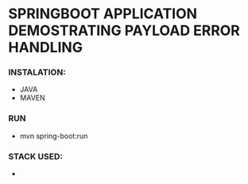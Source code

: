 # SPRINGBOOT APPLICATION DEMOSTRATING PAYLOAD ERROR HANDLING

### INSTALATION:
- JAVA
- MAVEN

### RUN
- mvn spring-boot:run

### STACK USED:
- 




